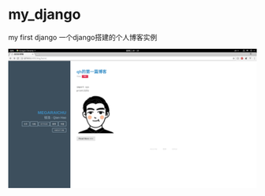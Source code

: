 # my_django
my first django
一个django搭建的个人博客实例

![Alt text](https://github.com/qianhaoq/my_django/raw/master/home.png)
